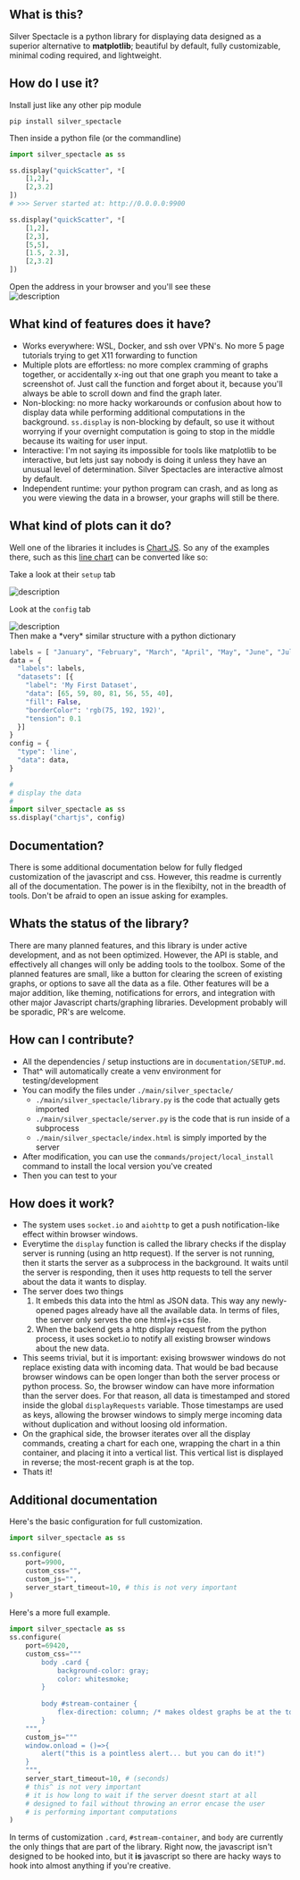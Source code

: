 ## What is this?

Silver Spectacle is a python library for displaying data designed as a superior alternative to **matplotlib**; beautiful by default, fully customizable, minimal coding required, and lightweight.

## How do I use it?

Install just like any other pip module

`pip install silver_spectacle`

Then inside a python file (or the commandline)
```python
import silver_spectacle as ss

ss.display("quickScatter", *[
    [1,2],
    [2,3.2]
])
# >>> Server started at: http://0.0.0.0:9900

ss.display("quickScatter", *[
    [1,2],
    [2,3],
    [5,5],
    [1.5, 2.3],
    [2,3.2]
])
```

Open the address in your browser and you'll see these <br>
<img src="/documentation/images/quick_scatter_2.png" alt="description">


## What kind of features does it have?

- Works everywhere: WSL, Docker, and ssh over VPN's. No more 5 page tutorials trying to get X11 forwarding to function
- Multiple plots are effortless: no more complex cramming of graphs together, or accidentally x-ing out that one graph you meant to take a screenshot of. Just call the function and forget about it, because you'll always be able to scroll down and find the graph later.
- Non-blocking: no more hacky workarounds or confusion about how to display data while performing additional computations in the background. `ss.display` is non-blocking by default, so use it without worrying if your overnight computation is going to stop in the middle because its waiting for user input.
- Interactive: I'm not saying its impossible for tools like matplotlib to be interactive, but lets just say nobody is doing it unless they have an unusual level of determination. Silver Spectacles are interactive almost by default.
- Independent runtime: your python program can crash, and as long as you were viewing the data in a browser, your graphs will still be there.

## What kind of plots can it do?

Well one of the libraries it includes is [Chart JS](https://www.chartjs.org/docs/latest/general/data-structures.html). So any of the examples there, such as this [line chart](https://www.chartjs.org/docs/latest/charts/line.html) can be converted like so:
<br>

Take a look at their `setup` tab

<img src="/documentation/images/setup_tab.png" alt="description">

Look at the `config` tab

<img src="/documentation/images/config_tab.png" alt="description">

<br>
Then make a *very* similar structure with a python dictionary

```python
labels = [ "January", "February", "March", "April", "May", "June", "July", ]
data = {
  "labels": labels,
  "datasets": [{
    "label": 'My First Dataset',
    "data": [65, 59, 80, 81, 56, 55, 40],
    "fill": False,
    "borderColor": 'rgb(75, 192, 192)',
    "tension": 0.1
  }]
}
config = {
  "type": 'line',
  "data": data,
}

#
# display the data
#
import silver_spectacle as ss
ss.display("chartjs", config)
```

## Documentation?

There is some additional documentation below for fully fledged customization of the javascript and css. However, this readme is currently all of the documentation. The power is in the flexibilty, not in the breadth of tools. Don't be afraid to open an issue asking for examples.

## Whats the status of the library?

There are many planned features, and this library is under active development, and as not been optimized. However, the API is stable, and effectively all changes will only be adding tools to the toolbox. Some of the planned features are small, like a button for clearing the screen of existing graphs, or options to save all the data as a file. Other features will be a major addition, like theming, notifications for errors, and integration with other major Javascript charts/graphing libraries. Development probably will be sporadic, PR's are welcome.

## How can I contribute?

- All the dependencies / setup instuctions are in `documentation/SETUP.md`.
- That^ will automatically create a venv environment for testing/development
- You can modify the files under `./main/silver_spectacle/`
    - `./main/silver_spectacle/library.py` is the code that actually gets imported
    - `./main/silver_spectacle/server.py` is the code that is run inside of a subprocess
    - `./main/silver_spectacle/index.html` is simply imported by the server
- After modification, you can use the `commands/project/local_install` command to install the local version you've created
- Then you can test to your 

## How does it work? 

- The system uses `socket.io` and `aiohttp` to get a push notification-like effect within browser windows.
- Everytime the `display` function is called the library checks if the display server is running (using an http request). If the server is not running, then it starts the server as a subprocess in the background. It waits until the server is responding, then it uses http requests to tell the server about the data it wants to display.
- The server does two things
    1. It embeds this data into the html as JSON data. This way any newly-opened pages already have all the available data. In terms of files, the server only serves the one html+js+css file.
    2. When the backend gets a http display request from the python process, it uses socket.io to notify all existing browser windows about the new data. 
- This seems trivial, but it is important: exising browswer windows do not replace existing data with incoming data. That would be bad because browser windows can be open longer than both the server process or python process. So, the browser window can have more information than the server does. For that reason, all data is timestamped and stored inside the global `displayRequests` variable. Those timestamps are used as keys, allowing the browser windows to simply merge incoming data without duplication and without loosing old information.
- On the graphical side, the browser iterates over all the display commands, creating a chart for each one, wrapping the chart in a thin container, and placing it into a vertical list. This vertical list is displayed in reverse; the most-recent graph is at the top.
- Thats it!


## Additional documentation


Here's the basic configuration for full customization.

```python
import silver_spectacle as ss

ss.configure(
    port=9900,
    custom_css="",
    custom_js="",
    server_start_timeout=10, # this is not very important
)
```


Here's a more full example.

```python
import silver_spectacle as ss
ss.configure(
    port=69420,
    custom_css="""
        body .card {
            background-color: gray;
            color: whitesmoke;
        }
        
        body #stream-container {
            flex-direction: column; /* makes oldest graphs be at the top */
        }
    """,
    custom_js="""
    window.onload = ()=>{
        alert("this is a pointless alert... but you can do it!")
    }
    """,
    server_start_timeout=10, # (seconds)
    # this^ is not very important
    # it is how long to wait if the server doesnt start at all
    # designed to fail without throwing an error encase the user 
    # is performing important computations
)
```

In terms of customization `.card`, `#stream-container`, and `body` are currently the only things that are part of the library. Right now, the javascript isn't designed to be hooked into, but it **is** javascript so there are hacky ways to hook into almost anything if you're creative.